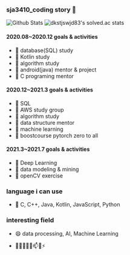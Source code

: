 ### sja3410_coding story 👋
![Github Stats](https://github-readme-stats.vercel.app/api?username=sunjungAn&show_icons=true)
![dkstjswjd83's solved.ac stats](https://github-readme-solvedac.hyp3rflow.vercel.app/api/?handle=dkstjswjd83)


#### 2020.08~2020.12 goals & activities
 - 🌱 database(SQL) study
 - 🌱 Kotlin study 
 - 🌱 algorithm study 
 - 🌱 android(java) mentor & project
 - 🌱 C programing mentor
 
#### 2020.12~2021.3 goals & activities
 - 🌱 SQL
 - 🌱 AWS study group
 - 🌱 algorithm study 
 - 🌱 data structure mentor
 - 🌱 machine learning
 - 🌱 boostcourse pytorch zero to all

#### 2021.3~2021.7 goals & activities
 - 🌱 Deep Learning
 - 🌱 data modeling & mining
 - 🌱 openCV exercise

 
### language i can use
 - 💬  C, C++, Java, Kotlin, JavaScript, Python

### interesting field
 - 😄 data processing, AI, Machine Learning
 
- 🔭🌱👯🤔💬📫😄⚡ 
